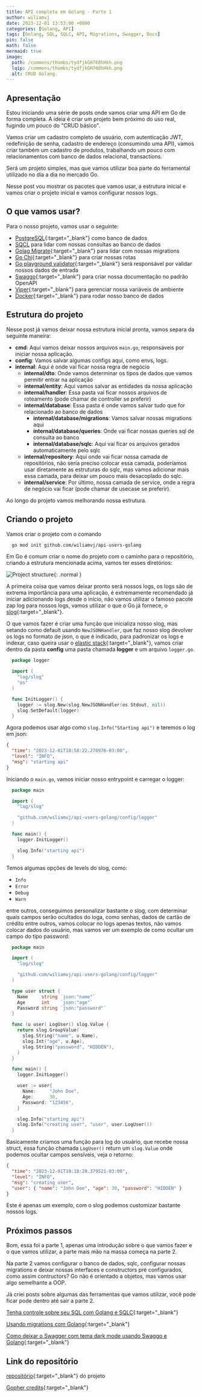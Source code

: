 ```yaml
---
title: API completa em Golang - Parte 1
author: wiliamvj
date: 2023-12-01 13:53:00 +0800
categories: [Golang, API]
tags: [Golang, SQL, SQLC, API, Migrations, Swagger, Docs]
pin: false
math: false
mermaid: true
image:
  path: /commons/thumbs/tydfjkGH768hHkh.png
  lqip: /commons/thumbs/tydfjkGH768hHkh.png
  alt: CRUD Golang.
---
```


## Apresentação

Estou iniciando uma série de posts onde vamos criar uma API em Go de forma completa. A ideia é criar um projeto bem próximo do uso real, fugindo um pouco do "CRUD básico".

Vamos criar um cadastro completo de usuário, com autenticação JWT, redefinição de senha, cadastro de endereço (consumindo uma API), vamos criar também um cadastro de produtos, trabalhando um pouco com relacionamentos com banco de dados relacional, transactions.

Será um projeto simples, mas que vamos utilizar boa parte do ferramental utilizado no dia a dia no mercado Go.

Nesse post vou mostrar os pacotes que vamos usar, a estrutura inicial e vamos criar o projeto inicial e vamos configurar nossos logs.

## O que vamos usar?

Para o nosso projeto, vamos usar o seguinte:

- [PostgreSQL](https://www.postgresql.org/){:target="\_blank"} como banco de dados
- [SQCL](https://sqlc.dev/) para lidar com nossas consultas ao banco de dados
- [Golag Migrate](https://github.com/golang-migrate/migrate){:target="\_blank"} para lidar com nossas migrations
- [Go Chi](https://github.com/go-chi/chi){:target="\_blank"} para criar nossas rotas
- [Go playground validator](https://github.com/go-playground/validator){:target="\_blank"} será responsável por validar nossos dados de entrada
- [Swaggo](https://github.com/swaggo/http-swagger){:target="\_blank"} para criar nossa documentação no padrão OpenAPI
- [Viper](https://github.com/spf13/viper){:target="\_blank"} para gerenciar nossa variáveis de ambiente
- [Docker](https://www.docker.com/get-started/){:target="\_blank"} para rodar nosso banco de dados

## Estrutura do projeto

Nesse post já vamos deixar nossa estrutura inicial pronta, vamos separa da seguinte maneira:

- **cmd**: Aqui vamos deixar nossos arquivos `main.go`, responsáveis por iniciar nossa aplicação.
- **config**: Vamos salvar algumas configs aqui, como envs, logs.
- **internal**: Aqui é onde vai ficar nossa regra de negócio
  - **internal/dto**: Onde vamos determinar os tipos de dados que vamos permitir entrar na aplicação
  - **internal/entity**: Aqui vamos salvar as entidades da nossa aplicação
  - **internal/handler**: Essa pasta vai ficar nossos arquivos de roteamento (pode chamar de controller se preferir)
  - **internal/database**: Essa pasta é onde vamos salvar tudo que for relacionado ao banco de dados
    - **internal/database/migrations**: Vamos salvar nossas migrations aqui
    - **internal/database/queries**: Onde vai ficar nossas queries sql de consulta ao banco
    - **internal/database/sqlc**: Aqui vai ficar os arquivos gerados automaticamente pelo sqlc
  - **internal/repository**: Aqui onde vai ficar nossa camada de repositórios, não seria preciso colocar essa camada, poderíamos usar diretamente as estruturas do sqlc, mas vamos adicionar mais essa camada, para deixar um pouco mais desacoplado do sqlc.
  - **internal/service**: Por último, nossa camada de service, onde a regra de negócio vai ficar (pode chamar de usecase se preferir).

Ao longo do projeto vamos melhorando nossa estrutura.

## Criando o projeto

Vamos criar o projeto com o comando

```bash
  go mod init github.com/wiliamvj/api-users-golang
```

Em Go é comum criar o nome do projeto com o caminho para o repositório, criando a estrutura mencionada acima, vamos ter esses diretórios:

![Project structure](/commons/posts/2023-12-01-api-golang-parte-1/dfgGHJ&g67HGJh.png){: .normal }

A primeira coisa que vamos deixar pronto será nossos logs, os logs são de extrema importância para uma aplicação, é extremamente recomendado já iniciar adicionando logs desde o início, não vamos utilizar o famoso pacote zap log para nossos logs, vamos utilizar o que o Go já fornece, o [slog](https://pkg.go.dev/golang.org/x/exp/slog){:target="\_blank"}.

O que vamos fazer é criar uma função que inicializa nosso slog, mas setando como default usando `NewJSONHandler`, que faz nosso slog devolver os logs no formato de json, o que é indicado, para padronizar os logs e indexar, caso queira usar o [elastic stack](https://www.elastic.co/pt/elastic-stack){:target="\_blank"}, vamos criar dentro da pasta **config** uma pasta chamada **logger** e um arquivo `logger.go`.

```go
  package logger

  import (
    "log/slog"
    "os"
  )

  func InitLogger() {
    logger := slog.New(slog.NewJSONHandler(os.Stdout, nil))
    slog.SetDefault(logger)
  }
```

Agora podemos usar algo como `slog.Info("Starting api")` e teremos o log em json:

```json
{
  "time": "2023-12-01T18:58:22.270976-03:00",
  "level": "INFO",
  "msg": "starting api"
}
```

Iniciando o `main.go`, vamos iniciar nosso entrypoint e carregar o logger:

```go
  package main

  import (
    "log/slog"

    "github.com/wiliamvj/api-users-golang/config/logger"
  )

  func main() {
    logger.InitLogger()

    slog.Info("starting api")
  }
```

Temos algumas opções de levels do slog, como:

- `Info`
- `Error`
- `Debug`
- `Warn`

entre outros, conseguimos personalizar bastante o slog, com determinar quais campos serão ocultados do loga, como senhas, dados de cartão de crédito entre outros, vamos colocar no logs apenas textos, não vamos colocar dados do usuário, mas vamos ver um exemplo de como ocultar um campo do tipo password:

```go
  package main

  import (
    "log/slog"

    "github.com/wiliamvj/api-users-golang/config/logger"
  )

  type user struct {
    Name     string `json:"name"`
    Age      int    `json:"age"`
    Password string `json:"password"`
  }

  func (u user) LogUser() slog.Value {
    return slog.GroupValue(
      slog.String("name", u.Name),
      slog.Int("age", u.Age),
      slog.String("password", "HIDDEN"),
    )
  }

  func main() {
    logger.InitLogger()

    user := user{
      Name:     "John Doe",
      Age:      30,
      Password: "123456",
    }

    slog.Info("starting api")
    slog.Info("creating user", "user", user.LogUser())
  }
```

Basicamente criamos uma função para log do usuário, que recebe nossa struct, essa função chamada `LogUser()` return um `slog.Value` onde podemos ocultar campos sensíveis, veja o retorno:

```json
{
  "time": "2023-12-01T19:18:29.379521-03:00",
  "level": "INFO",
  "msg": "creating user",
  "user": { "name": "John Doe", "age": 30, "password": "HIDDEN" }
}
```

Este é apenas um exemplo, com o slog podemos customizar bastante nossos logs.

## Próximos passos

Bom, essa foi a parte 1, apenas uma introdução sobre o que vamos fazer e o que vamos utilizar, a parte mais mão na massa começa na parte 2.

Na parte 2 vamos configurar o banco de dados, sqlc, configurar nossas migrations e deixar nossas interfaces e constructors pré configurados, como assim contructors? Go não é orientado a objetos, mas vamos usar algo semelhante a OOP.

Já criei posts sobre algumas das ferramentas que vamos utilizar, você pode ficar pode dentro até sair a parte 2.

[Tenha controle sobre seu SQL com Golang e SQLC](https://wiliamvj.com/posts/golang-sqlc/){:target="\_blank"}

[Usando migrations com Golang](https://wiliamvj.com/posts/migrations-golang/){:target="\_blank"}

[Como deixar o Swagger com tema dark mode usando Swaggo e Golang](https://wiliamvj.com/posts/dark-mode-swaggo/){:target="\_blank"}

## Link do repositório

[repositório](https://github.com/wiliamvj/api-users-golang){:target="\_blank"} do projeto

[Gopher credits](https://github.com/egonelbre/gophers){:target="\_blank"}
